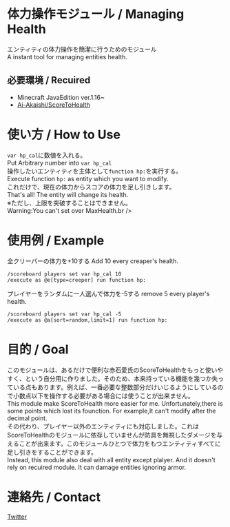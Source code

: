 
# 体力操作モジュール / Managing Health
エンティティの体力操作を簡潔に行うためのモジュール <br />
A instant tool for managing entities health.

## 必要環境 / Recuired
- Minecraft JavaEdition ver.1.16~
- [Ai-Akaishi/ScoreToHealth](https://github.com/Ai-Akaishi/ScoreToHealth)

# 使い方 / How to Use
``var hp_cal``に数値を入れる。<br /> Put Arbitrary number into ``var hp_cal``<br />
操作したいエンティティを主体として``function hp:``を実行する。<br /> Execute function ``hp:`` as entity which you want to modify.<br />
これだけで、現在の体力からスコアの体力を足し引きします。<br />That's all! The entity will change its health.<br />
※ただし、上限を突破することはできません。<br />Warning:You can't set over MaxHealth.br />

# 使用例 / Example
全クリーパーの体力を+10する Add 10 every creaper's health.
```
/scoreboard players set var hp_cal 10
/execute as @e[type=creeper] run function hp:
```
プレイヤーをランダムに一人選んで体力を-5する remove 5 every player's health.
```
/scoreboard players set var hp_cal -5
/execute as @a[sort=random,limit=1] run function hp:
```
# 目的 / Goal
このモジュールは、あるだけで便利な赤石愛氏のScoreToHealthをもっと使いやすく、という自分用に作りました。そのため、本来持っている機能を幾つか失っている点もあります。例えば、一番必要な整数部分だけいじるようにしているので小数点以下を操作する必要がある場合には使うことが出来ません。<br />
This module make ScoreToHealth more easier for me. Unfortunately,there is some points which lost its founction. For example,It can't modify after the decimal point. <br />
その代わり、プレイヤー以外のエンティティにも対応しました。これはScoreToHealthのモジュールに依存していませんが防具を無視したダメージを与えることが出来ます。このモジュールひとつで体力をもつエンティティすべてに足し引きをすることができます。
<br />
Instead, this module also deal with all entity except plalyer. And it doesn't rely on recuired module. It can damage entities ignoring armor. 
# 連絡先 / Contact
[Twitter](https://twitter.com/Lit_to_)
